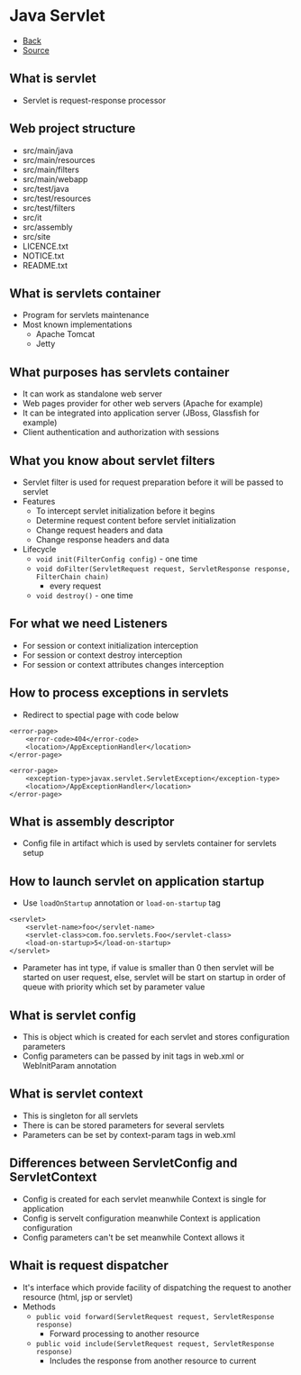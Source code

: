 # Java Servlet

+ [Back](../JAVA.md)
+ [Source](http://javastudy.ru/interview/jee-servlet-api-questions)

## What is servlet

+ Servlet is request-response processor

## Web project structure

+ src/main/java
+ src/main/resources
+ src/main/filters
+ src/main/webapp
+ src/test/java
+ src/test/resources
+ src/test/filters
+ src/it
+ src/assembly
+ src/site
+ LICENCE.txt
+ NOTICE.txt
+ README.txt

## What is servlets container

+ Program for servlets maintenance
+ Most known implementations
    + Apache Tomcat
    + Jetty

## What purposes has servlets container

+ It can work as standalone web server
+ Web pages provider for other web servers (Apache for example)
+ It can be integrated into application server (JBoss, Glassfish for example)
+ Client authentication and authorization with sessions

## What you know about servlet filters

+ Servlet filter is used for request preparation 
    before it will be passed to servlet
+ Features
    + To intercept servlet initialization before it begins
    + Determine request content before servlet initialization
    + Change request headers and data
    + Change response headers and data
+ Lifecycle
    + `void init(FilterConfig config)` - one time
    + `void doFilter(ServletRequest request, ServletResponse response, FilterChain chain)`
        - every request
    + `void destroy()` - one time

## For what we need Listeners

+ For session or context initialization interception
+ For session or context destroy interception
+ For session or context attributes changes interception

## How to process exceptions in servlets

+ Redirect to spectial page with code below

```
<error-page>
    <error-code>404</error-code>
    <location>/AppExceptionHandler</location>
</error-page>

<error-page>
    <exception-type>javax.servlet.ServletException</exception-type>
    <location>/AppExceptionHandler</location>
</error-page>
```

## What is assembly descriptor

+ Config file in artifact which is used by servlets container
    for servlets setup

## How to launch servlet on application startup

+ Use `loadOnStartup` annotation or `load-on-startup` tag

```
<servlet>
    <servlet-name>foo</servlet-name>
    <servlet-class>com.foo.servlets.Foo</servlet-class>
    <load-on-startup>5</load-on-startup>
</servlet>
```

+ Parameter has int type, if value is smaller than 0 then servlet will
    be started on user request, else, servlet will be start on startup
    in order of queue with priority which set by parameter value

## What is servlet config

+ This is object which is created for each servlet 
    and stores configuration parameters
+ Config parameters can be passed by init 
    tags in web.xml or WebInitParam annotation

## What is servlet context

+ This is singleton for all servlets
+ There is can be stored parameters for several servlets
+ Parameters can be set by context-param tags in web.xml

## Differences between ServletConfig and ServletContext

+ Config is created for each servlet meanwhile 
    Context is single for application
+ Config is servelt configuration meanwhile
    Context is application configuration
+ Config parameters can't be set meanwhile
    Context allows it

## Whait is request dispatcher

+ It's interface which provide facility of dispatching the request
    to another resource (html, jsp or servlet)
+ Methods
    + `public void forward(ServletRequest request, ServletResponse response)`
        + Forward processing to another resource
    + `public void include(ServletRequest request, ServletResponse response)`
        + Includes the response from another resource to current
